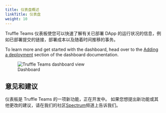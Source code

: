 ```yaml
---
title: 仪表盘概述
linkTitle: 仪表盘
weight: 10
---
```


Truffle Teams 仪表板使您可以快速了解有关已部署 DApp 的运行状况的信息，例如已部署提交的链接，部署成本以及随着时间推移的事务。

To learn more and get started with the dashboard, head over to the <a href="/docs/teams/dashboard/adding-a-deployment">Adding a deployment</a> section of the dashboard documentation.

<figure class="screenshot">
  <img class="img-fluid" src="/img/docs/teams/dashboard-landing.png" title="Truffle Teams dashboard view" alt="Truffle Teams dashboard view" />
  <figcaption class="text-center">Dashboard</figcaption>
</figure>

## 意见和建议

仪表板是 Truffle Teams 的一项新功能，正在开发中。
如果您想提出新功能或其他更改的建议，请在我们的社区[Spectrum](https://spectrum.chat/trufflesuite/truffle-teams)频道上告诉我们。
